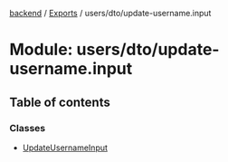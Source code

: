 [backend](../README.md) / [Exports](../modules.md) / users/dto/update-username.input

# Module: users/dto/update-username.input

## Table of contents

### Classes

- [UpdateUsernameInput](../classes/users_dto_update_username_input.UpdateUsernameInput.md)
